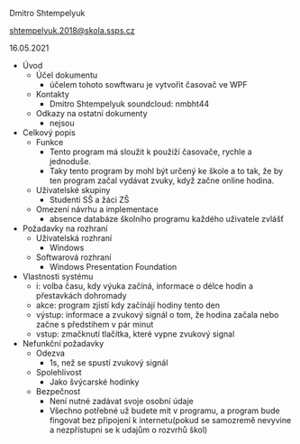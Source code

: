 Dmitro Shtempelyuk

shtempelyuk.2018@skola.ssps.cz

16.05.2021

- Úvod
  - Účel dokumentu
 	 - účelem tohoto sowftwaru je vytvořit časovač ve WPF
  - Kontakty
    - Dmitro Shtempelyuk soundcloud: nmbht44
  - Odkazy na ostatní dokumenty 
 	 - nejsou
- Celkový popis
  - Funkce
    - Tento program má sloužit k použiží časovače, rychle a jednoduše. 
    - Taky tento program by mohl být určený ke škole a to tak, že by ten program začal vydávat zvuky, když začne online hodina.
  - Uživatelské skupiny 
    - Studenti SŠ a žáci ZŠ
  - Omezení návrhu a implementace
    - absence databáze školního programu každého uživatele zvlášť 
- Požadavky na rozhraní
  - Uživatelská rozhraní
    - Windows
  - Softwarová rozhraní
    - Windows Presentation Foundation
- Vlastnosti systému
  - i: volba času, kdy výuka začíná, informace o délce hodin a přestavkách dohromady
  - akce: program zjistí kdy začínájí hodiny tento den  
  - výstup: informace a zvukový signál o tom, že hodina začala nebo začne s předstihem v pár minut 
  - vstup: zmačknutí tlačítka, které vypne zvukový signal 
- Nefunkční požadavky
  - Odezva
    - 1s, než se spustí zvukový signál
  - Spolehlivost
    - Jako švýcarské hodinky  	
  - Bezpečnost
    - Není nutné zadávat svoje osobní údaje
    - Všechno potřebné už budete mít v programu, a program bude fingovat bez připojení k internetu(pokud se samozremě nevyvine a nezpřístupni se k udajům o rozvrhů škol)
   
